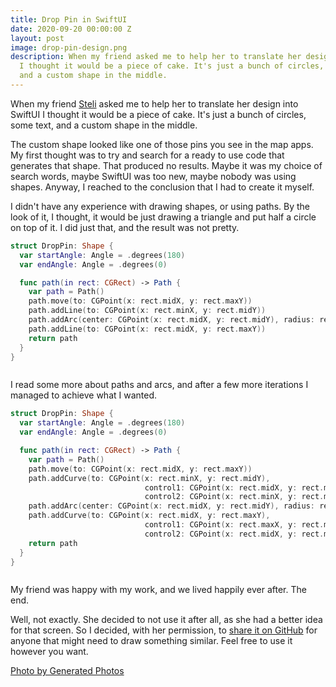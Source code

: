 ```yaml
---
title: Drop Pin in SwiftUI
date: 2020-09-20 00:00:00 Z
layout: post
image: drop-pin-design.png
description: When my friend asked me to help her to translate her design into SwiftUI
  I thought it would be a piece of cake. It's just a bunch of circles, some text,
  and a custom shape in the middle.
---
```


<span class="dropcap">W</span>hen my friend [Steli](https://twitter.com/SteliChakarova) asked me to help her to translate her design into SwiftUI I thought it would be a piece of cake. It's just a bunch of circles, some text, and a custom shape in the middle.

The custom shape looked like one of those pins you see in the map apps. My first thought was to try and search for a ready to use code that generates that shape. That produced no results. Maybe it was my choice of search words, maybe SwiftUI was too new, maybe nobody was using shapes. Anyway, I reached to the conclusion that I had to create it myself.

I didn't have any experience with drawing shapes, or using paths. By the look of it, I thought, it would be just drawing a triangle and put half a circle on top of it. I did just that, and the result was not pretty.

```swift
struct DropPin: Shape {
  var startAngle: Angle = .degrees(180)
  var endAngle: Angle = .degrees(0)

  func path(in rect: CGRect) -> Path {
    var path = Path()
    path.move(to: CGPoint(x: rect.midX, y: rect.maxY))
    path.addLine(to: CGPoint(x: rect.minX, y: rect.midY))
    path.addArc(center: CGPoint(x: rect.midX, y: rect.midY), radius: rect.width / 2, startAngle: startAngle, endAngle: endAngle, clockwise: false)
    path.addLine(to: CGPoint(x: rect.midX, y: rect.maxY))
    return path
  }
}
```

<img src="{{ '/assets/img/drop-pin-first-pass.png' | prepend: site.baseurl }}" alt="">

I read some more about paths and arcs, and after a few more iterations I managed to achieve what I wanted.

```swift
struct DropPin: Shape {
  var startAngle: Angle = .degrees(180)
  var endAngle: Angle = .degrees(0)

  func path(in rect: CGRect) -> Path {
    var path = Path()
    path.move(to: CGPoint(x: rect.midX, y: rect.maxY))
    path.addCurve(to: CGPoint(x: rect.minX, y: rect.midY),
                              control1: CGPoint(x: rect.midX, y: rect.maxY),
                              control2: CGPoint(x: rect.minX, y: rect.midY + rect.height / 4))
    path.addArc(center: CGPoint(x: rect.midX, y: rect.midY), radius: rect.width / 2, startAngle: startAngle, endAngle: endAngle, clockwise: false)
    path.addCurve(to: CGPoint(x: rect.midX, y: rect.maxY),
                              control1: CGPoint(x: rect.maxX, y: rect.midY + rect.height / 4),
                              control2: CGPoint(x: rect.midX, y: rect.maxY))
    return path
  }
}
```

<img src="{{ '/assets/img/drop-pin-second-pass.png' | prepend: site.baseurl }}" alt="">

My friend was happy with my work, and we lived happily ever after. The end.

Well, not exactly. She decided to not use it after all, as she had a better idea for that screen. So I decided, with her permission, to [share it on GitHub](https://github.com/dchakarov/DropPin) for anyone that might need to draw something similar. Feel free to use it however you want.

[Photo by Generated Photos](https://generated.photos/) 